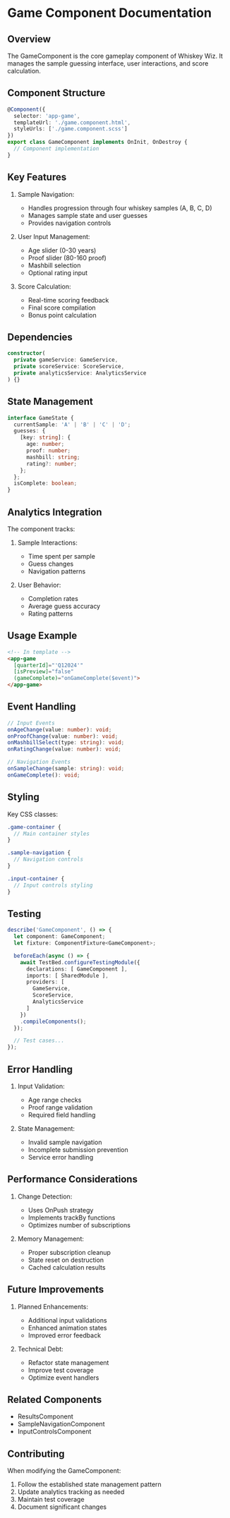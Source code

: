 # Game Component Documentation

## Overview

The GameComponent is the core gameplay component of Whiskey Wiz. It manages the sample guessing interface, user interactions, and score calculation.

## Component Structure

```typescript
@Component({
  selector: 'app-game',
  templateUrl: './game.component.html',
  styleUrls: ['./game.component.scss']
})
export class GameComponent implements OnInit, OnDestroy {
  // Component implementation
}
```

## Key Features

1. Sample Navigation:
   - Handles progression through four whiskey samples (A, B, C, D)
   - Manages sample state and user guesses
   - Provides navigation controls

2. User Input Management:
   - Age slider (0-30 years)
   - Proof slider (80-160 proof)
   - Mashbill selection
   - Optional rating input

3. Score Calculation:
   - Real-time scoring feedback
   - Final score compilation
   - Bonus point calculation

## Dependencies

```typescript
constructor(
  private gameService: GameService,
  private scoreService: ScoreService,
  private analyticsService: AnalyticsService
) {}
```

## State Management

```typescript
interface GameState {
  currentSample: 'A' | 'B' | 'C' | 'D';
  guesses: {
    [key: string]: {
      age: number;
      proof: number;
      mashbill: string;
      rating?: number;
    };
  };
  isComplete: boolean;
}
```

## Analytics Integration

The component tracks:
1. Sample Interactions:
   - Time spent per sample
   - Guess changes
   - Navigation patterns

2. User Behavior:
   - Completion rates
   - Average guess accuracy
   - Rating patterns

## Usage Example

```html
<!-- In template -->
<app-game
  [quarterId]="'Q12024'"
  [isPreview]="false"
  (gameComplete)="onGameComplete($event)">
</app-game>
```

## Event Handling

```typescript
// Input Events
onAgeChange(value: number): void;
onProofChange(value: number): void;
onMashbillSelect(type: string): void;
onRatingChange(value: number): void;

// Navigation Events
onSampleChange(sample: string): void;
onGameComplete(): void;
```

## Styling

Key CSS classes:
```scss
.game-container {
  // Main container styles
}

.sample-navigation {
  // Navigation controls
}

.input-container {
  // Input controls styling
}
```

## Testing

```typescript
describe('GameComponent', () => {
  let component: GameComponent;
  let fixture: ComponentFixture<GameComponent>;

  beforeEach(async () => {
    await TestBed.configureTestingModule({
      declarations: [ GameComponent ],
      imports: [ SharedModule ],
      providers: [
        GameService,
        ScoreService,
        AnalyticsService
      ]
    })
    .compileComponents();
  });

  // Test cases...
});
```

## Error Handling

1. Input Validation:
   - Age range checks
   - Proof range validation
   - Required field handling

2. State Management:
   - Invalid sample navigation
   - Incomplete submission prevention
   - Service error handling

## Performance Considerations

1. Change Detection:
   - Uses OnPush strategy
   - Implements trackBy functions
   - Optimizes number of subscriptions

2. Memory Management:
   - Proper subscription cleanup
   - State reset on destruction
   - Cached calculation results

## Future Improvements

1. Planned Enhancements:
   - Additional input validations
   - Enhanced animation states
   - Improved error feedback

2. Technical Debt:
   - Refactor state management
   - Improve test coverage
   - Optimize event handlers

## Related Components

- ResultsComponent
- SampleNavigationComponent
- InputControlsComponent

## Contributing

When modifying the GameComponent:
1. Follow the established state management pattern
2. Update analytics tracking as needed
3. Maintain test coverage
4. Document significant changes